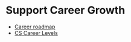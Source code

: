 # Support Career Growth

- [Career roadmap](career-roadmap.md)
- [CS Career Levels](cs-career-levels.md)
